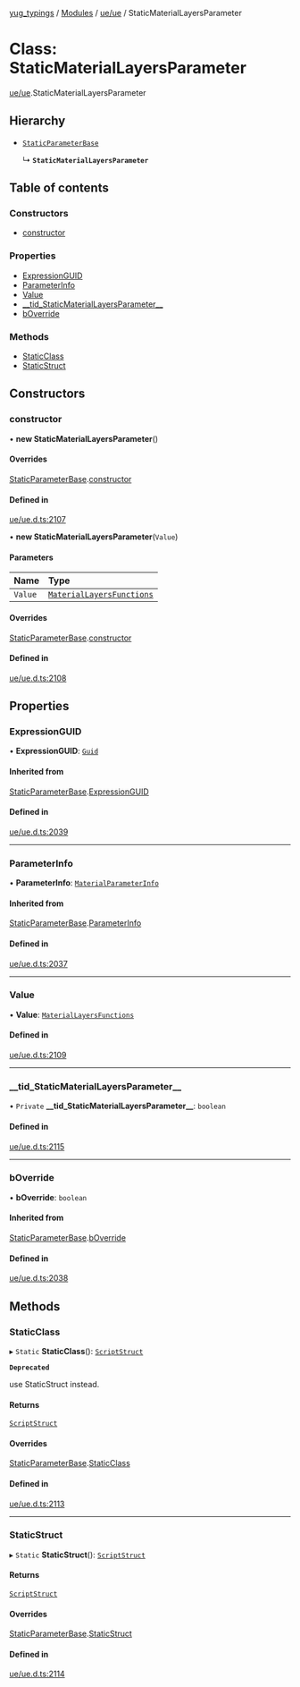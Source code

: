 [yug_typings](../README.md) / [Modules](../modules.md) / [ue/ue](../modules/ue_ue.md) / StaticMaterialLayersParameter

# Class: StaticMaterialLayersParameter

[ue/ue](../modules/ue_ue.md).StaticMaterialLayersParameter

## Hierarchy

- [`StaticParameterBase`](ue_ue.StaticParameterBase.md)

  ↳ **`StaticMaterialLayersParameter`**

## Table of contents

### Constructors

- [constructor](ue_ue.StaticMaterialLayersParameter.md#constructor)

### Properties

- [ExpressionGUID](ue_ue.StaticMaterialLayersParameter.md#expressionguid)
- [ParameterInfo](ue_ue.StaticMaterialLayersParameter.md#parameterinfo)
- [Value](ue_ue.StaticMaterialLayersParameter.md#value)
- [\_\_tid\_StaticMaterialLayersParameter\_\_](ue_ue.StaticMaterialLayersParameter.md#__tid_staticmateriallayersparameter__)
- [bOverride](ue_ue.StaticMaterialLayersParameter.md#boverride)

### Methods

- [StaticClass](ue_ue.StaticMaterialLayersParameter.md#staticclass)
- [StaticStruct](ue_ue.StaticMaterialLayersParameter.md#staticstruct)

## Constructors

### constructor

• **new StaticMaterialLayersParameter**()

#### Overrides

[StaticParameterBase](ue_ue.StaticParameterBase.md).[constructor](ue_ue.StaticParameterBase.md#constructor)

#### Defined in

[ue/ue.d.ts:2107](https://github.com/YugMetaverse/yug_typings/blob/b7d9b19/ue/ue.d.ts#L2107)

• **new StaticMaterialLayersParameter**(`Value`)

#### Parameters

| Name | Type |
| :------ | :------ |
| `Value` | [`MaterialLayersFunctions`](ue_ue.MaterialLayersFunctions.md) |

#### Overrides

[StaticParameterBase](ue_ue.StaticParameterBase.md).[constructor](ue_ue.StaticParameterBase.md#constructor)

#### Defined in

[ue/ue.d.ts:2108](https://github.com/YugMetaverse/yug_typings/blob/b7d9b19/ue/ue.d.ts#L2108)

## Properties

### ExpressionGUID

• **ExpressionGUID**: [`Guid`](ue_ue_s.Guid.md)

#### Inherited from

[StaticParameterBase](ue_ue.StaticParameterBase.md).[ExpressionGUID](ue_ue.StaticParameterBase.md#expressionguid)

#### Defined in

[ue/ue.d.ts:2039](https://github.com/YugMetaverse/yug_typings/blob/b7d9b19/ue/ue.d.ts#L2039)

___

### ParameterInfo

• **ParameterInfo**: [`MaterialParameterInfo`](ue_ue.MaterialParameterInfo.md)

#### Inherited from

[StaticParameterBase](ue_ue.StaticParameterBase.md).[ParameterInfo](ue_ue.StaticParameterBase.md#parameterinfo)

#### Defined in

[ue/ue.d.ts:2037](https://github.com/YugMetaverse/yug_typings/blob/b7d9b19/ue/ue.d.ts#L2037)

___

### Value

• **Value**: [`MaterialLayersFunctions`](ue_ue.MaterialLayersFunctions.md)

#### Defined in

[ue/ue.d.ts:2109](https://github.com/YugMetaverse/yug_typings/blob/b7d9b19/ue/ue.d.ts#L2109)

___

### \_\_tid\_StaticMaterialLayersParameter\_\_

• `Private` **\_\_tid\_StaticMaterialLayersParameter\_\_**: `boolean`

#### Defined in

[ue/ue.d.ts:2115](https://github.com/YugMetaverse/yug_typings/blob/b7d9b19/ue/ue.d.ts#L2115)

___

### bOverride

• **bOverride**: `boolean`

#### Inherited from

[StaticParameterBase](ue_ue.StaticParameterBase.md).[bOverride](ue_ue.StaticParameterBase.md#boverride)

#### Defined in

[ue/ue.d.ts:2038](https://github.com/YugMetaverse/yug_typings/blob/b7d9b19/ue/ue.d.ts#L2038)

## Methods

### StaticClass

▸ `Static` **StaticClass**(): [`ScriptStruct`](ue_ue.ScriptStruct.md)

**`Deprecated`**

use StaticStruct instead.

#### Returns

[`ScriptStruct`](ue_ue.ScriptStruct.md)

#### Overrides

[StaticParameterBase](ue_ue.StaticParameterBase.md).[StaticClass](ue_ue.StaticParameterBase.md#staticclass)

#### Defined in

[ue/ue.d.ts:2113](https://github.com/YugMetaverse/yug_typings/blob/b7d9b19/ue/ue.d.ts#L2113)

___

### StaticStruct

▸ `Static` **StaticStruct**(): [`ScriptStruct`](ue_ue.ScriptStruct.md)

#### Returns

[`ScriptStruct`](ue_ue.ScriptStruct.md)

#### Overrides

[StaticParameterBase](ue_ue.StaticParameterBase.md).[StaticStruct](ue_ue.StaticParameterBase.md#staticstruct)

#### Defined in

[ue/ue.d.ts:2114](https://github.com/YugMetaverse/yug_typings/blob/b7d9b19/ue/ue.d.ts#L2114)
